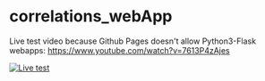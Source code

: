# correlations_webApp
 
Live test video because Github Pages doesn't allow Python3-Flask webapps: 
https://www.youtube.com/watch?v=7613P4zAjes

[![Live test](https://img.youtube.com/vi/7613P4zAjes/0.jpg)](https://www.youtube.com/watch?v=7613P4zAjes)
